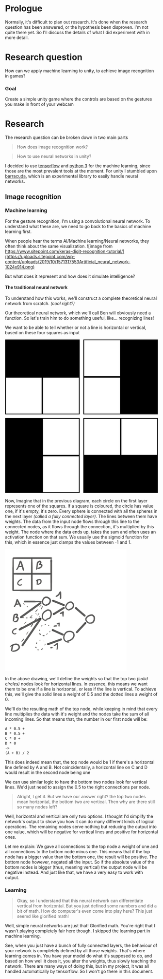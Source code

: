 # Prologue
Normally, it's difficult to plan out research. It's done when the research question has been answered, or the hypothesis been disproven.
I'm not quite there yet. So I'll discuss the details of what I did experiment with in more detail.


# Research question
How can we apply machine learning to unity, to achieve image recognition in games?
### Goal
Create a simple unity game where the controls are based on the gestures you make in front of your webcam

# Research
The research question can be broken down in two main parts
> How does image recognition work?

> How to use neural networks in unity?

I decided to use [tensorflow](https://www.tensorflow.org/) and [python 3](https://www.python.org/) for the machine learning, since those are the most prevalent tools at the moment. 
For unity I stumbled upon [barracuda](https://docs.unity3d.com/Packages/com.unity.barracuda@1.2/manual/index.html), which is an experimental library to easily handle neural networks.

## Image recognition
### Machine learning
For the gesture recognition, I'm using a convolutional neural network. To understand what these are, we need to go back to the basics of machine learning first.

When people hear the terms AI/Machine learning/Neural networks, they often think about the same visualization.
![image from https://www.sitepoint.com/keras-digit-recognition-tutorial/](https://uploads.sitepoint.com/wp-content/uploads/2019/10/1571317553Artificial_neural_network-1024x914.png)

But what does it represent and how does it simulate intelligence?

#### The traditional neural network
To understand how this works, we'll construct a complete theoretical neural network from scratch. *(cool right?)* 

Our theoretical neural network, which we'll call Ben will obviously need a function. So let's train him to do something useful, like... recognizing lines!

We want to be able to tell whether or not a line is horizontal or vertical, based on these four squares as input

![Four 4x4 grids](/git_images/All_possibilities.png)

Now, Imagine that in the previous diagram, each circle on the first layer represents one of the squares. If a square is coloured, the circle has value one, if it's empty, it's zero. Every sphere is connected with all the spheres in the next layer *(called a fully connected layer)*. The lines between them have weights. The data from the input node flows through this line to the connected nodes, as it flows through the connection, it's multiplied by this weight. The node where the data ends up, takes the sum and often uses an activation function on that sum. We usually use the sigmoid function for this, which in essence just clamps the values between -1 and 1.

![Neural network sketch](/git_images/SimpleNet.png)

In the above drawing, we'll define the weights so that the top two *(solid circles)* nodes look for horizontal lines. In essence, this means we want them to be one if a line is horizontal, or less if the line is vertical.
To achieve this, we'll give the solid lines a weight of 0.5 and the dotted lines a weight of 0. 

We'll do the resulting math of the top node, while keeping in mind that every line multiplies the data with it's weight and the nodes take the sum of all incoming lines.
So that means that, the number in our first node will be:
```
A * 0.5 + 
B * 0.5 +
C * 0 +
D * 0
->
(A + B) / 2
```

This does indeed mean that, the top node would be 1 if there's a horizontal line defined by A and B. Not coincidentally, a horizontal line on C and D would result in the second node being one

We can use similar logic to have the bottom two nodes look for vertical lines. We'd just need to assign the 0.5 to the right connections per node.

> Alright, I get it. But we have our answer right? the top two nodes mean horizontal, the bottom two are vertical.
> Then why are there still so many nodes left?

Well, horizontal and vertical are only two options. I thought I'd simplify the network's output to show you how it can do many different kinds of logical operations. The remaining nodes serve nothing but reducing the output into one value, which will be negative for vertical lines and positive for horizontal ones.

Let me explain: We gave all connections to the top node a weight of one and all connections to the bottom node minus one. This means that if the top node has a bigger value than the bottom one, the result will be positive. The bottom node however, negated all the input. So if the absolute value of the bottom nodes is bigger (thus, meaning vertical) the output node will be negative instead. And just like that, we have a very easy to work with output.

### Learning

> Okay, so I understand that this neural network can differentiate vertical from horizontal. But you just defined some numbers and did a bit of math. How do computer's even come into play here? This just seemd like glorified math!

Well, simple neural networks are just that! Glorified math. 
You're right that I wasn't playing completely fair here though. I skipped the learning part in machine learning. 

See, when you just have a bunch of fully connected layers, the behaviour of your network is completely defined by all those weights. That's where learning comes in. You have your model do what it's supposed to do, and based on how well it does it, you alter the weights, thus slowly teaching the network. There are many ways of doing this, but in my project, it was all handled automatically by tensorflow. So I won't go there in this document.
